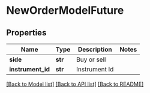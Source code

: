 # NewOrderModelFuture

## Properties
Name | Type | Description | Notes
------------ | ------------- | ------------- | -------------
**side** | **str** | Buy or sell | 
**instrument_id** | **str** | Instrument Id | 

[[Back to Model list]](../README.md#documentation-for-models) [[Back to API list]](../README.md#documentation-for-api-endpoints) [[Back to README]](../README.md)


